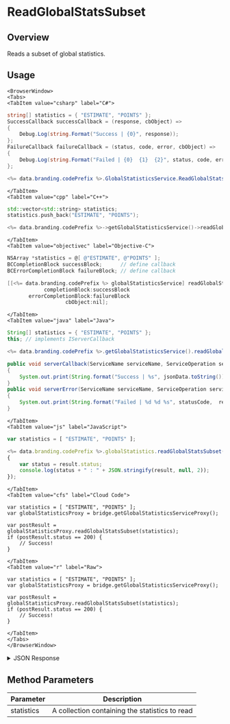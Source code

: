 # ReadGlobalStatsSubset
## Overview
Reads a subset of global statistics.

<PartialServop service_name="globalGameStatistics" operation_name="READ_SUBSET" />

## Usage

```mdx-code-block
<BrowserWindow>
<Tabs>
<TabItem value="csharp" label="C#">
```

```csharp
string[] statistics = { "ESTIMATE", "POINTS" };
SuccessCallback successCallback = (response, cbObject) =>
{
    Debug.Log(string.Format("Success | {0}", response));
};
FailureCallback failureCallback = (status, code, error, cbObject) =>
{
    Debug.Log(string.Format("Failed | {0}  {1}  {2}", status, code, error));
};

<%= data.branding.codePrefix %>.GlobalStatisticsService.ReadGlobalStatsSubset(statistics, successCallback, failureCallback);
```

```mdx-code-block
</TabItem>
<TabItem value="cpp" label="C++">
```

```cpp
std::vector<std::string> statistics;
statistics.push_back("ESTIMATE", "POINTS");

<%= data.branding.codePrefix %>->getGlobalStatisticsService()->readGlobalStatsSubset(statistics, this);
```

```mdx-code-block
</TabItem>
<TabItem value="objectivec" label="Objective-C">
```

```objectivec
NSArray *statistics = @[ @"ESTIMATE", @"POINTS" ];
BCCompletionBlock successBlock;      // define callback
BCErrorCompletionBlock failureBlock; // define callback

[[<%= data.branding.codePrefix %> globalStatisticsService] readGlobalStatsSubset:statistics
            completionBlock:successBlock
       errorCompletionBlock:failureBlock
                   cbObject:nil];
```

```mdx-code-block
</TabItem>
<TabItem value="java" label="Java">
```

```java
String[] statistics = { "ESTIMATE", "POINTS" };
this; // implements IServerCallback

<%= data.branding.codePrefix %>.getGlobalStatisticsService().readGlobalStatsSubset(statistics, this);

public void serverCallback(ServiceName serviceName, ServiceOperation serviceOperation, JSONObject jsonData)
{
    System.out.print(String.format("Success | %s", jsonData.toString()));
}
public void serverError(ServiceName serviceName, ServiceOperation serviceOperation, int statusCode, int reasonCode, String jsonError)
{
    System.out.print(String.format("Failed | %d %d %s", statusCode,  reasonCode, jsonError.toString()));
}
```

```mdx-code-block
</TabItem>
<TabItem value="js" label="JavaScript">
```

```javascript
var statistics = [ "ESTIMATE", "POINTS" ];

<%= data.branding.codePrefix %>.globalStatistics.readGlobalStatsSubset(statistics, result =>
{
	var status = result.status;
	console.log(status + " : " + JSON.stringify(result, null, 2));
});
```

```mdx-code-block
</TabItem>
<TabItem value="cfs" label="Cloud Code">
```

```cfscript
var statistics = [ "ESTIMATE", "POINTS" ];
var globalStatisticsProxy = bridge.getGlobalStatisticsServiceProxy();

var postResult = globalStatisticsProxy.readGlobalStatsSubset(statistics);
if (postResult.status == 200) {
    // Success!
}
```

```mdx-code-block
</TabItem>
<TabItem value="r" label="Raw">
```

```cfscript
var statistics = [ "ESTIMATE", "POINTS" ];
var globalStatisticsProxy = bridge.getGlobalStatisticsServiceProxy();

var postResult = globalStatisticsProxy.readGlobalStatsSubset(statistics);
if (postResult.status == 200) {
    // Success!
}
```

```mdx-code-block
</TabItem>
</Tabs>
</BrowserWindow>
```

<details>
<summary>JSON Response</summary>

```json
{
  "data": {
    "statistics": {
      "POINTS": 11,
      "ESTIMATE": 5
    }
  },
  "status": 200
}
```
</details>

## Method Parameters
Parameter | Description
--------- | -----------
statistics | A collection containing the statistics to read


